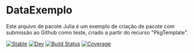 # DataExemplo

Este arquivo de pacote Julia é um exemplo de criação de pacote com submissão ao Github como teste, criado a partir do recurso "PkgTemplate".

[![Stable](https://img.shields.io/badge/docs-stable-blue.svg)](https://J-AugustoManzano.github.io/DataExemplo.jl/stable/)
[![Dev](https://img.shields.io/badge/docs-dev-blue.svg)](https://J-AugustoManzano.github.io/DataExemplo.jl/dev/)
[![Build Status](https://github.com/J-AugustoManzano/DataExemplo.jl/actions/workflows/CI.yml/badge.svg?branch=master)](https://github.com/J-AugustoManzano/DataExemplo.jl/actions/workflows/CI.yml?query=branch%3Amaster)
[![Coverage](https://codecov.io/gh/J-AugustoManzano/DataExemplo.jl/branch/master/graph/badge.svg)](https://codecov.io/gh/J-AugustoManzano/DataExemplo.jl)
